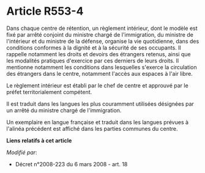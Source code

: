 # Article R553-4

Dans chaque centre de rétention, un règlement intérieur, dont le modèle est fixé par arrêté conjoint du ministre chargé de
l'immigration, du ministre de l'intérieur et du ministre de la défense, organise la vie quotidienne, dans des conditions
conformes à la dignité et à la sécurité de ses occupants. Il rappelle notamment les droits et devoirs des étrangers retenus,
ainsi que les modalités pratiques d'exercice par ces derniers de leurs droits. Il mentionne notamment les conditions dans
lesquelles s'exerce la circulation des étrangers dans le centre, notamment l'accès aux espaces à l'air libre.

Le règlement intérieur est établi par le chef de centre et approuvé par le préfet territorialement compétent.

Il est traduit dans les langues les plus couramment utilisées désignées par un arrêté du ministre chargé de l'immigration.

Un exemplaire en langue française et traduit dans les langues prévues à l'alinéa précédent est affiché dans les parties
communes du centre.

**Liens relatifs à cet article**

_Modifié par_:

  - Décret n°2008-223 du 6 mars 2008 - art. 18
